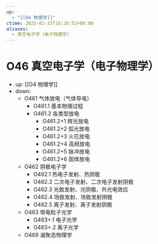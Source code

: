 ```yaml
---
up:
  - "[[O4 物理学]]"
ctime: 2025-01-25T16:26:52+08:00
aliases:
  - 真空电子学（电子物理学）
---
```


# O46 真空电子学（电子物理学）

- up: [[O4 物理学]]
- down:	
	- O461 气体放电（气体导电）
		- O461.1 基本物理过程
		- O461.2 各类型放电
			- O461.2+1 辉光放电
			- O461.2+2 弧光放电
			- O461.2+3 火花放电
			- O461.2+4 高频放电
			- O461.2+5 脉冲放电
			- O461.2+6 固体放电
	- O462 阴极电子学
		- O462.1 热电子发射、热阴极
		- O462.2 二次电子发射、二次电子发射阴极
		- O462.3 光致发射、光阴极、外光电效应
		- O462.4 场致发射、场致发射阴极
		- O462.5 离子发射、离子发射阴极
	- O463 带电粒子光学
		- O463+.1 电子光学
		- O463+.2 离子光学
	- O469 凝聚态物理学
	

